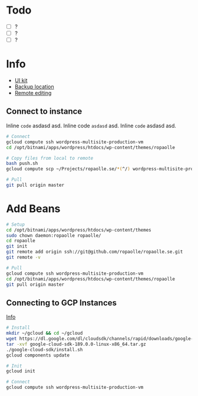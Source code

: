 # Todo

* [ ] ?
* [ ] ?
* [ ] ?

# Info

* [UI kit](https://getuikit.com/v2/docs/icon.html)
* [Backup location](/opt/bitnami/apps/wordpress/htdocs/wp-content/sedlex/backup-scheduler/1)
* [Remote editing](https://codepen.io/ginfuru/post/remote-editing-files-with-ssh)

## Connect to instance

Inline `code` asdasd asd.
Inline code `asdasd` asd.
Inline `code` asdasd asd.

```bash
# Connect
gcloud compute ssh wordpress-multisite-production-vm
cd /opt/bitnami/apps/wordpress/htdocs/wp-content/themes/ropaolle

# Copy files from local to remote
bash push.sh
gcloud compute scp ~/Projects/ropaolle.se/*(^/) wordpress-multisite-production-vm:/opt/bitnami/apps/wordpress/htdocs/wp-content/themes/ropaolle

# Pull
git pull origin master
```

# Add Beans

```bash
# Setup
cd /opt/bitnami/apps/wordpress/htdocs/wp-content/themes
sudo chown daemon:ropaolle ropaolle/
cd ropaolle
git init
git remote add origin ssh://git@github.com/ropaolle/ropaolle.se.git
git remote -v

# Pull
gcloud compute ssh wordpress-multisite-production-vm
cd /opt/bitnami/apps/wordpress/htdocs/wp-content/themes/ropaolle
git pull origin master
```

## Connecting to GCP Instances

[Info](https://cloud.google.com/compute/docs/instances/connecting-to-instance#standardssh)

```bash
# Install
mkdir ~/gcloud && cd ~/gcloud
wget https://dl.google.com/dl/cloudsdk/channels/rapid/downloads/google-cloud-sdk-189.0.0-linux-x86_64.tar.gz
tar -xvf google-cloud-sdk-189.0.0-linux-x86_64.tar.gz
./google-cloud-sdk/install.sh
gcloud components update

# Init
gcloud init

# Connect
gcloud compute ssh wordpress-multisite-production-vm
```



